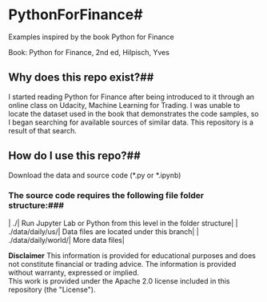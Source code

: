 # PythonForFinance#
Examples inspired by the book Python for Finance

Book: Python for Finance, 2nd ed, Hilpisch, Yves

## Why does this repo exist?##

I started reading Python for Finance after being introduced to it through an online class on Udacity, Machine Learning for Trading.
I was unable to locate the dataset used in the book that demonstrates the code samples, so I began searching for available sources of similar data.
This repository is a result of that search.

## How do I use this repo?##

Download the data and source code (*.py or *.ipynb)

### The source code requires the following file folder structure:###
| ./|                    Run Jupyter Lab or Python from this level in the folder structure|
| ./data/daily/us/|      Data files are located under this branch|
| ./data/daily/world/|   More data files|

**Disclaimer**
This information is provided for educational purposes and does not constitute financial or trading advice.
The information is provided without warranty, expressed or implied.  
This work is provided under the Apache 2.0 license included in this repository (the "License").
